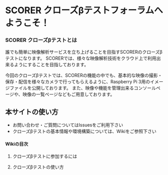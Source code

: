 # SCORER クローズβテストフォーラムへようこそ！

### SCORER クローズβテストとは

誰でも簡単に映像解析サービスを立ち上げることを目指すSCORERのクローズβテストになります。 SCORERでは、様々な映像解析技術をクラウド上で利用出来るようにすることを目指しております。

今回のクローズβテストでは、SCORERの機能の中でも、基本的な映像の撮影・保存・配信を様々なカメラで行ってもらえるように、Raspberry Pi 3用のイメージファイルを公開しております。 また、映像や機能を管理出来るコンソールページや、映像の一覧ページなどもご用意しております。

## 本サイトの使い方

- お問い合わせ・ご質問についてはIssuesをご利用下さい
- クローズβテストの基本情報や環境構築については、Wikiをご参照下さい

#### Wikiの目次
1. クローズβテストに参加するには

1. クローズβテストの使い方
